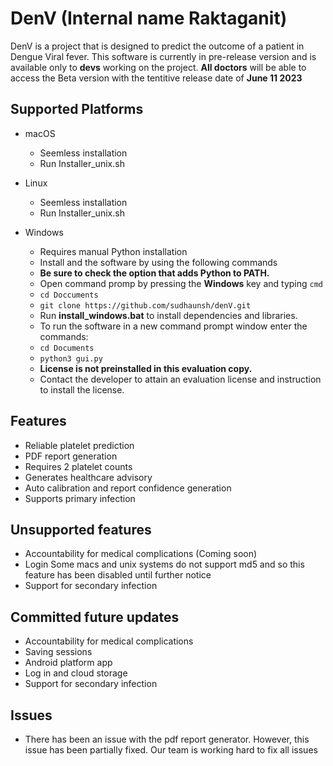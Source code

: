 # DenV (Internal name Raktaganit)

DenV is a project that is designed to predict the outcome of a patient in Dengue Viral fever. This software is currently in pre-release version and is available only to **devs** working on the project. 
**All doctors** will be able to access the Beta version with the tentitive release date of **June 11 2023**

## Supported Platforms 

- macOS 
    - Seemless installation 
    - Run Installer_unix.sh


- Linux 
    - Seemless installation 
    - Run Installer_unix.sh


- Windows 
    - Requires manual Python installation 
    - Install and the software by using the following commands 
    - **Be sure to check the option that adds Python to PATH.**
    - Open command promp by pressing the **Windows** key and typing `cmd`
    - `cd Doccuments`
    - `git clone https://github.com/sudhaunsh/denV.git`
    - Run **install_windows.bat** to install dependencies and libraries.  
    - To run the software in a new command prompt window enter the commands:
    - `cd Documents`
    - `python3 gui.py`
    - **License is not preinstalled in this evaluation copy.** 
    - Contact the developer to attain an evaluation license and instruction to install the license. 

## Features 

- Reliable platelet prediction 
- PDF report generation 
- Requires 2 platelet counts 
- Generates healthcare advisory 
- Auto calibration and report confidence generation 
- Supports primary infection 

## Unsupported features 
- Accountability for medical complications (Coming soon)
- Login Some macs and unix systems do not support md5 and so this feature has been disabled until further notice
- Support for secondary infection

## Committed future updates 
- Accountability for medical complications
- Saving sessions 
- Android platform app
- Log in and cloud storage 
- Support for secondary infection

## Issues
- There has been an issue with the pdf report generator. However, this issue has been partially fixed. Our team is working hard to fix all issues 